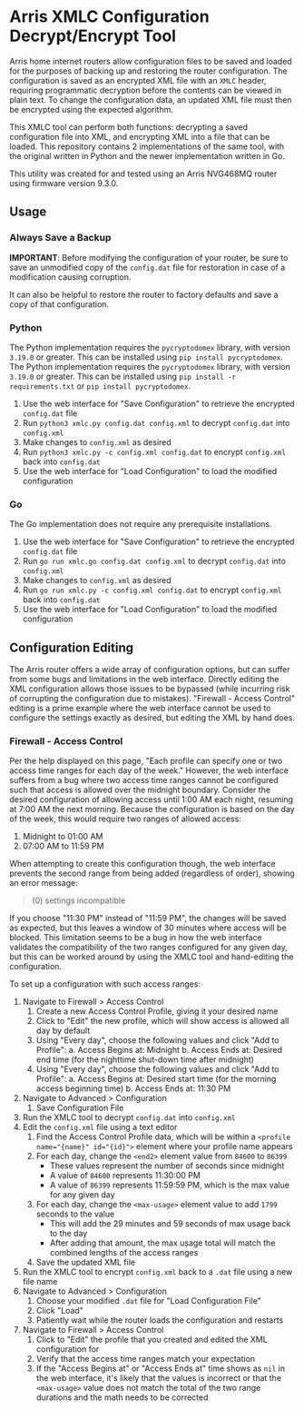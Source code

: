 # Arris XMLC Configuration Decrypt/Encrypt Tool

Arris home internet routers allow configuration files to be saved and loaded for the purposes of backing up and restoring the router configuration. The configuration is saved as an encrypted XML file with an `XMLC` header, requiring programmatic decryption before the contents can be viewed in plain text. To change the configuration data, an updated XML file must then be encrypted using the expected algorithm.

This XMLC tool can perform both functions: decrypting a saved configuration file into XML, and encrypting XML into a file that can be loaded. This repository contains 2 implementations of the same tool, with the original written in Python and the newer implementation written in Go.

This utility was created for and tested using an Arris NVG468MQ router using firmware version 9.3.0.

## Usage

### Always Save a Backup

**IMPORTANT**: Before modifying the configuration of your router, be sure to save an unmodified copy of the `config.dat` file for restoration in case of a modification causing corruption.

It can also be helpful to restore the router to factory defaults and save a copy of that configuration.

### Python

The Python implementation requires the `pycryptodomex` library, with version `3.19.0` or greater. This can be installed using `pip install pycryptodomex`.
The Python implementation requires the `pycryptodomex` library, with version `3.19.0` or greater. This can be installed using `pip install -r requirements.txt` or `pip install pycryptodomex`.
1. Use the web interface for "Save Configuration" to retrieve the encrypted `config.dat` file
2. Run `python3 xmlc.py config.dat config.xml` to decrypt `config.dat` into `config.xml`
3. Make changes to `config.xml` as desired
4. Run `python3 xmlc.py -c config.xml config.dat` to encrypt `config.xml` back into `config.dat`
5. Use the web interface for "Load Configuration" to load the modified configuration

### Go

The Go implementation does not require any prerequisite installations.

1. Use the web interface for "Save Configuration" to retrieve the encrypted `config.dat` file
2. Run `go run xmlc.go config.dat config.xml` to decrypt `config.dat` into `config.xml`
3. Make changes to `config.xml` as desired
4. Run `go run xmlc.py -c config.xml config.dat` to encrypt `config.xml` back into `config.dat`
5. Use the web interface for "Load Configuration" to load the modified configuration

## Configuration Editing

The Arris router offers a wide array of configuration options, but can suffer from some bugs and limitations in the web interface. Directly editing the XML configuration allows those issues to be bypassed (while incurring risk of corrupting the configuration due to mistakes). "Firewall - Access Control" editing is a prime example where the web interface cannot be used to configure the settings exactly as desired, but editing the XML by hand does.

### Firewall - Access Control

Per the help displayed on this page, "Each profile can specify one or two access time ranges for each day of the week." However, the web interface suffers from a bug where two access time ranges cannot be configured such that access is allowed over the midnight boundary. Consider the desired configuration of allowing access until 1:00 AM each night, resuming at 7:00 AM the next morning. Because the configuration is based on the day of the week, this would require two ranges of allowed access:

1. Midnight to 01:00 AM
2. 07:00 AM to 11:59 PM

When attempting to create this configuration though, the web interface prevents the second range from being added (regardless of order), showing an error message:

> (0) settings incompatible

If you choose "11:30 PM" instead of "11:59 PM", the changes will be saved as expected, but this leaves a window of 30 minutes where access will be blocked. This limitation seems to be a bug in how the web interface validates the compatibility of the two ranges configured for any given day, but this can be worked around by using the XMLC tool and hand-editing the configuration.

To set up a configuration with such access ranges:

1. Navigate to Firewall > Access Control
    1. Create a new Access Control Profile, giving it your desired name
    2. Click to "Edit" the new profile, which will show access is allowed all day by default
    3. Using "Every day", choose the following values and click "Add to Profile":
        a. Access Begins at: Midnight
        b. Access Ends at: Desired end time (for the nighttime shut-down time after midnight)
    4. Using "Every day", choose the following values and click "Add to Profile":
        a. Access Begins at: Desired start time (for the morning access beginning time)
        b. Access Ends at: 11:30 PM
2. Navigate to Advanced > Configuration
    1. Save Configuration File
3. Run the XMLC tool to decrypt `config.dat` into `config.xml`
4. Edit the `config.xml` file using a text editor
    1. Find the Access Control Profile data, which will be within a `<profile name="{name}" id="{id}">` element where your profile name appears
    2. For each day, change the `<end2>` element value from `84600` to `86399`
        - These values represent the number of seconds since midnight
        - A value of `84600` represents 11:30:00 PM
        - A value of `86399` represents 11:59:59 PM, which is the max value for any given day
    3. For each day, change the `<max-usage>` element value to add `1799` seconds to the value
        - This will add the 29 minutes and 59 seconds of max usage back to the day
        - After adding that amount, the max usage total will match the combined lengths of the access ranges
    4. Save the updated XML file
5. Run the XMLC tool to encrypt `config.xml` back to a `.dat` file using a new file name
6. Navigate to Advanced > Configuration
    1. Choose your modified `.dat` file for "Load Configuration File"
    2. Click "Load"
    3. Patiently wait while the router loads the configuration and restarts
7. Navigate to Firewall > Access Control
    1. Click to "Edit" the profile that you created and edited the XML configuration for
    2. Verify that the access time ranges match your expectation
    3. If the "Access Begins at" or "Access Ends at" time shows as `nil` in the web interface, it's likely that the values is incorrect or that the `<max-usage>` value does not match the total of the two range durations and the math needs to be corrected
